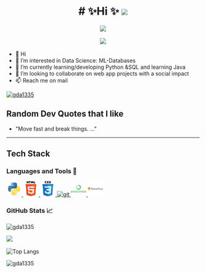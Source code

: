 

<h1 align="center">
  #      ✨Hi ✨
  <img src="https://media.giphy.com/media/hvRJCLFzcasrR4ia7z/giphy.gif" width="28">
</h1>

<p align="center">
  <img src="https://readme-typing-svg.herokuapp.com/?lines=Hi+guys;Self++learner&font=Fira%20Code&center=true&width=440&height=45&color=f75c7e&vCenter=true&size=30">
</p>

<div align="center">
<img src="https://external-content.duckduckgo.com/iu/?u=http%3A%2F%2Fpin.anime.com%2Fwp-content%2Fuploads%2F2015%2F07%2FLuna-is-a-talking-cat-advisor-to-Usagi-Tsukino-and-a-computer-genius-sailor-moon-animated-gif.gif&f=1&nofb=1">
</div>


- 👋 Hi
- 👀 I’m interested in Data Science: ML-Databases
- 🌱 I’m currently learning/developing Python &SQL and learning Java
- 💞️ I’m looking to collaborate on web app projects with a social impact
- 📫 Reach me on mail
  

<p align="left"> <a href="https://github.com/ryo-ma/github-profile-trophy"><img src="https://github-profile-trophy.vercel.app/?username=gda1335" alt="gda1335" /></a> </p> 

## Random Dev Quotes that I like

- "Move fast and break things. ..."

<hr>

## Tech Stack

<h3 align="left">Languages and Tools 🧰</h3>
<p align="left">
  <a href="https://www.python.org" target="_blank" rel="noreferrer"> <img src="https://raw.githubusercontent.com/devicons/devicon/master/icons/python/python-original.svg" alt="python" width="40" height="40"/> </a>
  <a href="https://www.w3.org/html/" target="_blank" rel="noreferrer"> <img src="https://raw.githubusercontent.com/devicons/devicon/master/icons/html5/html5-original-wordmark.svg" alt="html5" width="40" height="40"/> </a>
  <a href="https://www.w3schools.com/css/" target="_blank" rel="noreferrer"> <img src="https://raw.githubusercontent.com/devicons/devicon/master/icons/css3/css3-original-wordmark.svg" alt="css3" width="40" height="40"/> </a> 
  <a href="https://git-scm.com/" target="_blank" rel="noreferrer"> <img src="https://www.vectorlogo.zone/logos/git-scm/git-scm-icon.svg" alt="git" width="40" height="40"/> </a>
  <a href="https://www.anaconda.com/" target="_blank" rel="noreferrer"> <img src="https://raw.githubusercontent.com/devicons/devicon/master/icons/anaconda/anaconda-original-wordmark.svg" alt="mysql" width="40" height="40"/> </a> 
  <a href="https://www.postgresql.org" target="_blank" rel="noreferrer"> <img src="https://raw.githubusercontent.com/devicons/devicon/master/icons/tensorflow/tensorflow-original-wordmark.svg" alt="postgresql" width="40" height="40"/> </a>  </p>



<h3 align="left">GitHub Stats 📈</h3>
<p><img align="center" src="https://github-readme-streak-stats.herokuapp.com/?user=gda1335&theme=dark" alt="gda1335" /></p>

<picture>
<img src="https://github-readme-stats.vercel.app/api?username=gda1335&show_icons=true&theme=github_dark" />
</picture> 

![Top Langs](https://github-readme-stats.vercel.app/api/top-langs/?username=gda1335&layout=compact&theme=transparent)

<p align="left"> <img src="https://komarev.com/ghpvc/?username=gda1335&label=Profile%20views&color=0e75b6&style=flat" alt="gda1335" /> </p>


